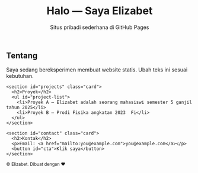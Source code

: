 <!doctype html>
<html lang="id">
<head>
  <meta charset="utf-8" />
  <meta name="viewport" content="width=device-width,initial-scale=1" />
  <title>Website Saya — Elizabet</title>
  <link rel="stylesheet" href="styles.css" />
</head>
<body>
  <header class="site-header">
    <div class="container">
      <h1>Halo — Saya <span class="accent">Elizabet</span></h1>
      <p class="tagline">Situs pribadi sederhana di GitHub Pages</p>
    </div>
  </header>

  <main class="container">
    <section id="about" class="card">
      <h2>Tentang</h2>
      <p>Saya sedang bereksperimen membuat website statis. Ubah teks ini sesuai kebutuhan.</p>
    </section>

    <section id="projects" class="card">
      <h2>Proyek</h2>
      <ul id="project-list">
        <li>Proyek A — Elizabet adalah seorang mahasiswi semester 5 ganjil tahun 2025</li>
        <li>Proyek B — Prodi Fisika angkatan 2023  Fi</li>
      </ul>
    </section>

    <section id="contact" class="card">
      <h2>Kontak</h2>
      <p>Email: <a href="mailto:you@example.com">you@example.com</a></p>
      <button id="cta">Klik saya</button>
    </section>
  </main>

  <footer class="site-footer">
    <div class="container">
      <small>© <span id="year"></span>Elizabet. Dibuat dengan ❤️</small>
    </div>
  </footer>

  <script src="script.js"></script>
</body>
</html>
